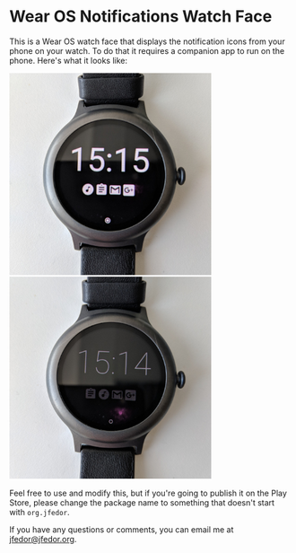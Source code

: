 # Wear OS Notifications Watch Face

This is a Wear OS watch face that displays the notification icons from your phone on your watch. To do that it requires a companion app to run on the phone. Here's what it looks like:

<img src="notification-face-1.jpg" width="360" height="360" /><img src="notification-face-2.jpg" width="360" height="360" />

Feel free to use and modify this, but if you're going to publish it on the Play Store, please change the package name to something that doesn't start with `org.jfedor`.

If you have any questions or comments, you can email me at jfedor@jfedor.org.
